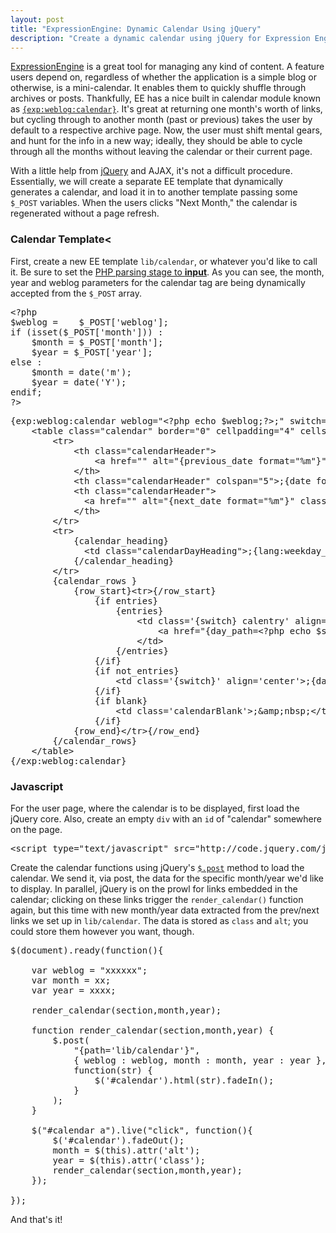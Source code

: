 ```yaml
---
layout: post
title: "ExpressionEngine: Dynamic Calendar Using jQuery"
description: "Create a dynamic calendar using jQuery for Expression Engine with one template and the $.post() method. Let the people scoll!"
---
```


<a href="http://expressionengine.com/">ExpressionEngine</a> is a great tool for managing any kind of content. A feature users depend on, regardless of whether the application is a simple blog or otherwise, is a mini-calendar. It enables them to quickly shuffle through archives or posts. Thankfully, EE has a nice built in calendar module known as <a href="http://expressionengine.com/docs/modules/weblog/calendar.html"><code>{exp:weblog:calendar}</code></a>. It's great at returning one month's worth of links, but cycling through to another month (past or previous) takes the user by default to a respective archive page. Now, the user must shift mental gears, and hunt for the info in a new way; ideally, they should be able to cycle through all the months without leaving the calendar or their current page.

With a little help from <a href="http://jquery.com/">jQuery</a> and AJAX, it's not a difficult procedure. Essentially, we will create a separate EE template that dynamically generates a calendar, and load it in to another template passing some <code>$_POST</code> variables. When the users clicks "Next Month," the calendar is regenerated without a page refresh.

### Calendar Template<

First, create a new EE template <code>lib/calendar</code>, or whatever you'd like to call it. Be sure to set the <a href="http://expressionengine.com/docs/templates/php_templates.html">PHP parsing stage to <strong>input</strong></a>. As you can see, the month, year and weblog parameters for the calendar tag are being dynamically accepted from the <code>$_POST</code> array.

<pre class="prettyprint lang-php">
&lt;?php
$weblog =	 $_POST['weblog'];
if (isset($_POST['month'])) :
	$month = $_POST['month'];
	$year = $_POST['year'];
else :
	$month = date('m');
	$year = date('Y');
endif;
?&gt;
</pre>

<pre class="prettyprint lang-html">
{exp:weblog:calendar weblog=&quot;&lt;?php echo $weblog;?&gt;;&quot; switch=&quot;calendarToday|calendarCell&quot; month=&quot;&lt;?php echo $month; ?&gt;;&quot; year=&quot;&lt;?php echo $year; ?&gt;;&quot;}
	&lt;table class=&quot;calendar&quot; border=&quot;0&quot; cellpadding=&quot;4&quot; cellspacing=&quot;0&quot;&gt;;
		&lt;tr&gt;
			&lt;th class=&quot;calendarHeader&quot;&gt;
				&lt;a href=&quot;&quot; alt=&quot;{previous_date format=&quot;%m&quot;}&quot; class=&quot;{previous_date format=&quot;%Y&quot;}&quot;&gt;;&amp;amp;lt;&lt;/a&gt;
			&lt;/th&gt;
			&lt;th class=&quot;calendarHeader&quot; colspan=&quot;5&quot;&gt;;{date format=&quot;%F %Y&quot;}&lt;/th&gt;
			&lt;th class=&quot;calendarHeader&quot;&gt;
			  &lt;a href=&quot;&quot; alt=&quot;{next_date format=&quot;%m&quot;}&quot; class=&quot;{next_date format=&quot;%Y&quot;}&quot;&gt;;&amp;amp;gt;&lt;/a&gt;
			&lt;/th&gt;
		&lt;/tr&gt;
		&lt;tr&gt;
			{calendar_heading}
			  &lt;td class=&quot;calendarDayHeading&quot;&gt;;{lang:weekday_abrev}&lt;/td&gt;
			{/calendar_heading}
		&lt;/tr&gt;
		{calendar_rows }
			{row_start}&lt;tr&gt;{/row_start}
				{if entries}
					{entries}
						&lt;td class=&#x27;{switch} calentry&#x27; align=&#x27;center&#x27;&gt;
							&lt;a href=&quot;{day_path=&lt;?php echo $section;?&gt;;/index}&quot;&gt;;{day_number}&lt;/a&gt;
						&lt;/td&gt;
					{/entries}
				{/if}
				{if not_entries}
					&lt;td class=&#x27;{switch}&#x27; align=&#x27;center&#x27;&gt;;{day_number}&lt;/td&gt;
				{/if}
				{if blank}
					&lt;td class=&#x27;calendarBlank&#x27;&gt;;&amp;amp;nbsp;&lt;/td&gt;
				{/if}
			{row_end}&lt;/tr&gt;{/row_end}
		{/calendar_rows}
	&lt;/table&gt;
{/exp:weblog:calendar}
</pre>

### Javascript

For the user page, where the calendar is to be displayed, first load the jQuery core. Also, create an empty <code>div</code> with an <code>id</code> of "calendar" somewhere on the page.

<pre class="prettyprint lang-html">
&lt;script type=&quot;text/javascript&quot; src=&quot;http://code.jquery.com/jquery-latest.js&quot;&gt;&lt;/script&gt;
</pre>

Create the calendar functions using jQuery's <a href="http://docs.jquery.com/Ajax/jQuery.post"><code>$.post</code></a> method to load the calendar. We send it, via post, the data for the specific month/year we'd like to display. In parallel, jQuery is on the prowl for links embedded in the calendar; clicking on these links trigger the <code>render_calendar()</code> function again, but this time with new month/year data extracted from the prev/next links we set up in <code>lib/calendar</code>. The data is stored as <code>class</code> and <code>alt</code>; you could store them however you want, though.

<pre class="prettyprint lang-js">
$(document).ready(function(){

	var weblog = "xxxxxx";
	var month = xx;
	var year = xxxx;

	render_calendar(section,month,year);

	function render_calendar(section,month,year) {
		$.post(
			"{path='lib/calendar'}",
			{ weblog : weblog, month : month, year : year },
			function(str) {
				$('#calendar').html(str).fadeIn();
			}
		);
	}

	$("#calendar a").live("click", function(){
		$('#calendar').fadeOut();
		month = $(this).attr('alt');
		year = $(this).attr('class');
		render_calendar(section,month,year);
	});

});
</pre>

And that's it!